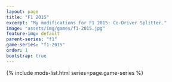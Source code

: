 ```yaml
---
layout: page
title: "F1 2015"
excerpt: "My modifications for F1 2015: Co-Driver Splitter."
image: "assets/img/games/f1-2015.jpg"
feature-img: default
parent-series: "f1"
game-series: "f1-2015"
order: 1
bootstrap: true
---
```


{% include mods-list.html series=page.game-series %}
